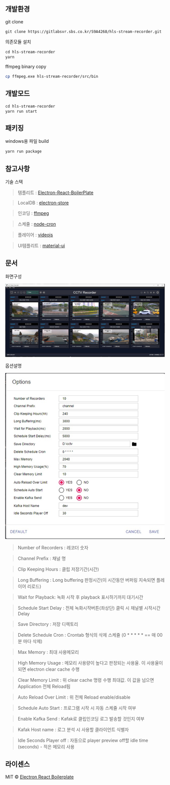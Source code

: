 ## 개발환경 

git clone 
```
git clone https://gitlabsvr.sbs.co.kr/S9A4268/hls-stream-recorder.git
```
의존모듈 설치
```
cd hls-stream-recorder
yarn
```

ffmpeg binary copy 

```bash
cp ffmpeg.exe hls-stream-recorder/src/bin
```

## 개발모드
```
cd hls-stream-recorder
yarn run start
```

## 패키징

windows용 파일 build

```bash
yarn run package
```

## 참고사항
기술 스택

> 템플리트 : [Electron-React-BoilerPlate](https://github.com/electron-react-boilerplate/electron-react-boilerplate)

> LocalDB : [electron-store](https://github.com/sindresorhus/electron-store)

> 인코딩 : [ffmpeg](https://www.ffmpeg.org/)

> 스케쥴 : [node-cron](https://www.npmjs.com/package/node-cron)

> 플레이어 : [videojs](https://videojs.com/)

> UI템플리트 : [material-ui](https://material-ui.com/)


## 문서
화면구성

<img src='./images/main_window.jpg'/>

옵션설명

<img src='./images/option_window.jpg'/>

> Number of Recorders : 레코더 숫자

> Channel Prefix : 채널 명

> Clip Keeping Hours : 클립 저장기간(시간)

> Long Buffering : Long buffering 판정시간(이 시간동안 버퍼링 지속되면 플레이어 리로드)

> Wait for Playback: 녹화 시작 후 playback 표시하기까지 대기시간

> Schedule Start Delay : 전체 녹화시작버튼(좌상단) 클릭 시 채널별 시작시간 Delay

> Save Directory : 저장 디렉토리

> Delete Schedule Cron : Crontab 형식의 삭제 스케쥴 (0 * * * * * == 매 00분 마다 삭제)

> Max Memory : 최대 사용메모리

> High Memory Usage : 메모리 사용량이 높다고 판정되는 사용율. 이 사용율이 되면 electron clear cache 수행

> Clear Memory Limit : 위 clear cache 명령 수행 최대값. 이 값을 넘으면 Application 전체 Reload됨

> Auto Reload Over Limit : 위 전체 Reload enable/disable

> Schedule Auto Start : 프로그램 시작 시 자동 스케쥴 시작 여부

> Enable Kafka Send : Kafak로 클립인코딩 로그 발송할 것인지 여부

> Kafak Host name : 로그 분석 시 사용할 클라이언트 식별자

> Idle Seconds Player off : 자동으로 player preview off할 idle time (seconds) - 적은 메모리 사용

## 라이센스

MIT © [Electron React Boilerplate](https://github.com/electron-react-boilerplate)
